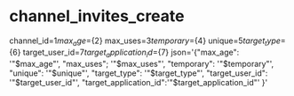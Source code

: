 # channel_invites_create 
 channel_id=${1} max_age=${2} max_uses=${3} temporary=${4} unique=${5} target_type=${6} target_user_id=${7} target_application_id=${7} json='{"max_age": '"$max_age"', "max_uses"; '"$max_uses"', "temporary": '"$temporary"', "unique": '"$unique"', "target_type": '"$target_type"', "target_user_id": '"$target_user_id"', "target_application_id":'"$target_application_id"' }'
